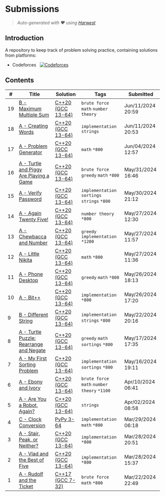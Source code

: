Submissions
======================
> *Auto-generated with ❤ using [Harwest](https://github.com/nileshsah/harwest-tool)*

## Introduction

A repository to keep track of problem solving practice, containing solutions from platforms:
* Codeforces &nbsp; [![Codeforces](https://run.kaist.ac.kr/badges/codeforces/amisadman.svg)](https://codeforces.com/profile/amisadman)


## Contents

| # | Title | Solution | Tags | Submitted |
|---| ----- | -------- | ---- | --------- |
19 | [B - Maximum Multiple Sum](https://codeforces.com/contest/1985/problem/B) | [C++20 (GCC 13-64)](./codeforces/1985/B.cpp) | `brute force` `math` `number theory` | Jun/11/2024 20:59 | 
18 | [A - Creating Words](https://codeforces.com/contest/1985/problem/A) | [C++20 (GCC 13-64)](./codeforces/1985/A.cpp) | `implementation` `strings` | Jun/11/2024 20:53 | 
17 | [A - Problem Generator](https://codeforces.com/contest/1980/problem/A) | [C++20 (GCC 13-64)](./codeforces/1980/A.cpp) | `math` `*800` | Jun/04/2024 12:57 | 
16 | [A - Turtle and Piggy Are Playing a Game](https://codeforces.com/contest/1981/problem/A) | [C++20 (GCC 13-64)](./codeforces/1981/A.cpp) | `brute force` `greedy` `math` `*800` | May/31/2024 16:46 | 
15 | [A - Verify Password](https://codeforces.com/contest/1976/problem/A) | [C++20 (GCC 13-64)](./codeforces/1976/A.cpp) | `implementation` `sortings` `strings` `*800` | May/30/2024 21:12 | 
14 | [A - Again Twenty Five!](https://codeforces.com/contest/630/problem/A) | [C++20 (GCC 13-64)](./codeforces/630/A.cpp) | `number theory` `*800` | May/27/2024 12:30 | 
13 | [A - Chewbaсca and Number](https://codeforces.com/contest/514/problem/A) | [C++20 (GCC 13-64)](./codeforces/514/A.cpp) | `greedy` `implementation` `*1200` | May/27/2024 11:57 | 
12 | [A - Little Nikita](https://codeforces.com/contest/1977/problem/A) | [C++20 (GCC 13-64)](./codeforces/1977/A.cpp) | `math` `*800` | May/27/2024 11:36 | 
11 | [A - Phone Desktop](https://codeforces.com/contest/1974/problem/A) | [C++20 (GCC 13-64)](./codeforces/1974/A.cpp) | `greedy` `math` `*800` | May/26/2024 18:13 | 
10 | [A - Bit++](https://codeforces.com/contest/282/problem/A) | [C++20 (GCC 13-64)](./codeforces/282/A.cpp) | `implementation` `*800` | May/26/2024 17:20 | 
9 | [B - Different String](https://codeforces.com/contest/1971/problem/B) | [C++20 (GCC 13-64)](./codeforces/1971/B.cpp) | `implementation` `strings` `*800` | May/22/2024 20:16 | 
8 | [A - Turtle Puzzle: Rearrange and Negate](https://codeforces.com/contest/1933/problem/A) | [C++20 (GCC 13-64)](./codeforces/1933/A.cpp) | `greedy` `math` `sortings` `*800` | May/17/2024 17:35 | 
7 | [A - My First Sorting Problem](https://codeforces.com/contest/1971/problem/A) | [C++20 (GCC 13-64)](./codeforces/1971/A.cpp) | `implementation` `sortings` `*800` | May/16/2024 19:11 | 
6 | [A - Ebony and Ivory](https://codeforces.com/contest/633/problem/A) | [C++20 (GCC 13-64)](./codeforces/633/A.cpp) | `brute force` `math` `number theory` `*1100` | Apr/10/2024 06:41 | 
5 | [A - Are You a Robot, Again?](https://codeforces.com/contest/1952/problem/A) | [C++20 (GCC 13-64)](./codeforces/1952/A.cpp) | `strings` | Apr/02/2024 08:58 | 
4 | [C - Clock Conversion](https://codeforces.com/contest/1950/problem/C) | [PyPy 3-64](./codeforces/1950/C.py) | `implementation` `math` `*800` | Mar/29/2024 06:18 | 
3 | [A - Stair, Peak, or Neither?](https://codeforces.com/contest/1950/problem/A) | [C++20 (GCC 13-64)](./codeforces/1950/A.cpp) | `implementation` `*800` | Mar/28/2024 20:51 | 
2 | [A - Vlad and the Best of Five](https://codeforces.com/contest/1926/problem/A) | [C++20 (GCC 13-64)](./codeforces/1926/A.cpp) | `implementation` `*800` | Mar/28/2024 15:37 | 
1 | [A - Rudolf and the Ticket](https://codeforces.com/contest/1941/problem/A) | [C++17 (GCC 7-32)](./codeforces/1941/A.cpp) | `brute force` `math` `*800` | Mar/22/2024 22:49 | 